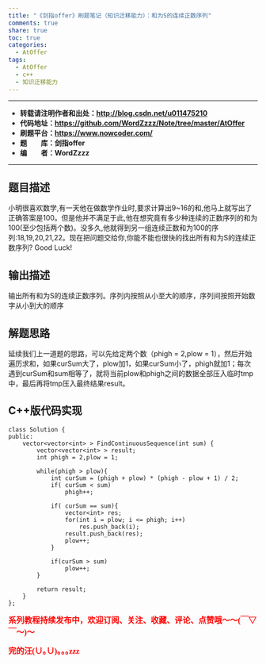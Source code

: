 ```yaml
---
title: "《剑指offer》刷题笔记（知识迁移能力）：和为S的连续正数序列"
comments: true
share: true
toc: true
categories:
  - AtOffer
tags:
  - AtOffer
  - c++
  - 知识迁移能力
---
```


----------

- **转载请注明作者和出处：http://blog.csdn.net/u011475210**
- **代码地址：https://github.com/WordZzzz/Note/tree/master/AtOffer**
- **刷题平台：https://www.nowcoder.com/**
- **题&emsp;&emsp;库：剑指offer**
- **编&emsp;&emsp;者：WordZzzz**

----------

## 题目描述

小明很喜欢数学,有一天他在做数学作业时,要求计算出9~16的和,他马上就写出了正确答案是100。但是他并不满足于此,他在想究竟有多少种连续的正数序列的和为100(至少包括两个数)。没多久,他就得到另一组连续正数和为100的序列:18,19,20,21,22。现在把问题交给你,你能不能也很快的找出所有和为S的连续正数序列? Good Luck!

## 输出描述

输出所有和为S的连续正数序列。序列内按照从小至大的顺序，序列间按照开始数字从小到大的顺序

## 解题思路

延续我们上一道题的思路，可以先给定两个数（phigh = 2,plow = 1），然后开始遍历求和，如果curSum大了，plow加1，如果curSum小了，phigh就加1；每次遇到curSum和sum相等了，就将当前plow和phigh之间的数据全部压入临时tmp中，最后再将tmp压入最终结果result。

## C++版代码实现

```
class Solution {
public:
    vector<vector<int> > FindContinuousSequence(int sum) {
        vector<vector<int> > result;
        int phigh = 2,plow = 1;
         
        while(phigh > plow){
            int curSum = (phigh + plow) * (phigh - plow + 1) / 2;
            if( curSum < sum)
                phigh++;
             
            if( curSum == sum){
                vector<int> res;
                for(int i = plow; i <= phigh; i++)
                    res.push_back(i);
                result.push_back(res);
                plow++;
            }
             
            if(curSum > sum)
                plow++;
        }
         
        return result;
    }
};
```

**<font color="red" size=3 face="仿宋">系列教程持续发布中，欢迎订阅、关注、收藏、评论、点赞哦～～(￣▽￣～)～</font>**

**<font color="red" size=3 face="仿宋">完的汪(∪｡∪)｡｡｡zzz</font>**